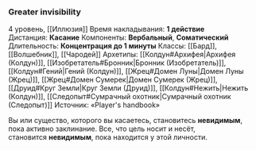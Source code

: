 ### Greater invisibility
4 уровень, [[Иллюзия]]
Время накладывания: **1 действие**
Дистанция: **Касание**
Компоненты: **Вербальный**, **Соматический**
Длительность: **Концентрация до 1 минуты**
Классы: [[Бард]], [[Волшебник]], [[Чародей]]
Архетипы: [[Колдун#Архифея|Архифея (Колдун)]], [[Изобретатель#Бронник|Бронник (Изобретатель)]], [[Колдун#Гений|Гений (Колдун)]], [[Жрец#Домен Луны|Домен Луны (Жрец)]], [[Жрец#Домен Сумерек|Домен Сумерек (Жрец)]], [[Друид#Круг Земли|Круг Земли (Друид)]], [[Колдун#Нежить|Нежить (Колдун)]], [[Следопыт#Сумрачный охотник|Сумрачный охотник (Следопыт)]]
Источник: «Player's handbook»

Вы или существо, которого вы касаетесь, становитесь **невидимым**, пока активно заклинание. Все, что цель носит и несёт, становится **невидимым**, пока находится у этой личности.
